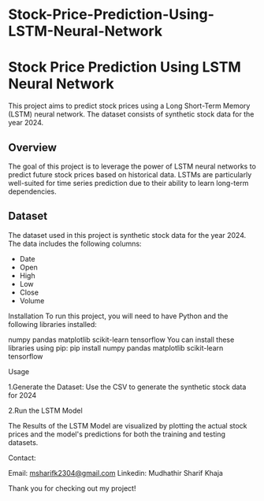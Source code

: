 # Stock-Price-Prediction-Using-LSTM-Neural-Network

# Stock Price Prediction Using LSTM Neural Network

This project aims to predict stock prices using a Long Short-Term Memory (LSTM) neural network. The dataset consists of synthetic stock data for the year 2024.

## Overview
The goal of this project is to leverage the power of LSTM neural networks to predict future stock prices based on historical data. LSTMs are particularly well-suited for time series prediction due to their ability to learn long-term dependencies.

## Dataset
The dataset used in this project is synthetic stock data for the year 2024. The data includes the following columns:
- Date
- Open
- High
- Low
- Close
- Volume

Installation
To run this project, you will need to have Python and the following libraries installed:

numpy
pandas
matplotlib
scikit-learn
tensorflow
You can install these libraries using pip:
pip install numpy pandas matplotlib scikit-learn tensorflow


Usage


1.Generate the Dataset: Use the CSV to generate the synthetic stock data for 2024

2.Run the LSTM Model



The Results of the LSTM Model are visualized by plotting the actual stock prices and the model's predictions for both the training and testing datasets.

Contact:

Email: msharifk2304@gmail.com
Linkedin: Mudhathir Sharif Khaja

Thank you for checking out my project!



